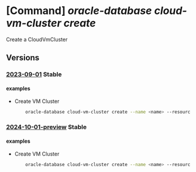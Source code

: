 # [Command] _oracle-database cloud-vm-cluster create_

Create a CloudVmCluster

## Versions

### [2023-09-01](/Resources/mgmt-plane/L3N1YnNjcmlwdGlvbnMve30vcmVzb3VyY2Vncm91cHMve30vcHJvdmlkZXJzL29yYWNsZS5kYXRhYmFzZS9jbG91ZHZtY2x1c3RlcnMve30=/2023-09-01.xml) **Stable**

<!-- mgmt-plane /subscriptions/{}/resourcegroups/{}/providers/oracle.database/cloudvmclusters/{} 2023-09-01 -->

#### examples

- Create VM Cluster
    ```bash
        oracle-database cloud-vm-cluster create --name <name> --resource-group <resource group> --location <location> --cloud-exadata-infrastructure-id <Exa Infra Id> --cpu-core-count <cpu count> --data-storage-percentage <storage percent> --data-storage-size-in-tbs <storage in TBs> --db-node-storage-size-in-gbs <storage size> --db-servers ['ocid1','ocid2'] --display-name <display name> --gi-version 19.0.0.0 --hostname <host name> --is-local-backup-enabled False --is-sparse-diskgroup-enabled False --license-model <LicenseIncluded/BringYourOwnLicense> --memory-size-in-gbs <memory size> --ssh-public-keys <ssh key> --subnet-id <subnet id> --time-zone <timezeone eg. UTC> --vnet-id <virtual network id>
    ```

### [2024-10-01-preview](/Resources/mgmt-plane/L3N1YnNjcmlwdGlvbnMve30vcmVzb3VyY2Vncm91cHMve30vcHJvdmlkZXJzL29yYWNsZS5kYXRhYmFzZS9jbG91ZHZtY2x1c3RlcnMve30=/2024-10-01-preview.xml) **Stable**

<!-- mgmt-plane /subscriptions/{}/resourcegroups/{}/providers/oracle.database/cloudvmclusters/{} 2024-10-01-preview -->

#### examples

- Create VM Cluster
    ```bash
        oracle-database cloud-vm-cluster create --name <name> --resource-group <resource group> --location <location> --cloud-exadata-infrastructure-id <Exa Infra Id> --cpu-core-count <cpu count> --data-storage-percentage <storage percent> --data-storage-size-in-tbs <storage in TBs> --db-node-storage-size-in-gbs <storage size> --db-servers ['ocid1','ocid2'] --display-name <display name> --gi-version 19.0.0.0 --hostname <host name> --is-local-backup-enabled False --is-sparse-diskgroup-enabled False --license-model <LicenseIncluded/BringYourOwnLicense> --memory-size-in-gbs <memory size> --ssh-public-keys <ssh key> --subnet-id <subnet id> --time-zone <timezeone eg. UTC> --vnet-id <virtual network id>
    ```

